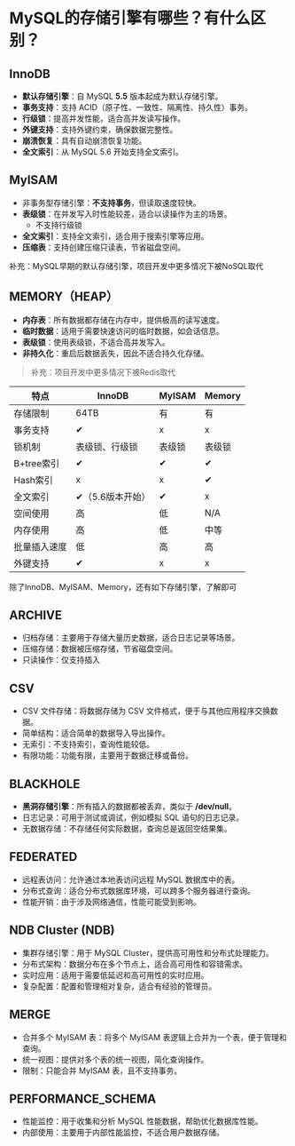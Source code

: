 # MySQL的存储引擎有哪些？有什么区别？

## **InnoDB**

- **默认存储引擎**：自 MySQL **5.5** 版本起成为默认存储引擎。
- **事务支持**：支持 ACID（原子性、一致性、隔离性、持久性）事务。
- **行级锁**：提高并发性能，适合高并发读写操作。
- **外键支持**：支持外键约束，确保数据完整性。
- **崩溃恢复**：具有自动崩溃恢复功能。
- **全文索引**：从 MySQL 5.6 开始支持全文索引。

## **MyISAM**

- 非事务型存储引擎：**不支持事务**，但读取速度较快。
- **表级锁**：在并发写入时性能较差，适合以读操作为主的场景。
    - 不支持行级锁
- **全文索引**：支持全文索引，适合用于搜索引擎等应用。
- **压缩表**：支持创建压缩只读表，节省磁盘空间。

补充：MySQL早期的默认存储引擎，项目开发中更多情况下被NoSQL取代

## **MEMORY（HEAP）**

- **内存表**：所有数据都存储在内存中，提供极高的读写速度。
- **临时数据**：适用于需要快速访问的临时数据，如会话信息。
- **表级锁**：使用表级锁，不适合高并发写入。
- **非持久化**：重启后数据丢失，因此不适合持久化存储。

> 补充：项目开发中更多情况下被Redis取代

| 特点         | InnoDB           | MyISAM | Memory |
| ------------ | ---------------- | ------ | ------ |
| 存储限制     | 64TB             | 有     | 有     |
| 事务支持     | ✔                | x      | x      |
| 锁机制       | 表级锁、行级锁   | 表级锁 | 表级锁 |
| B+tree索引   | ✔                | ✔      | ✔      |
| Hash索引     | x                | x      | ✔      |
| 全文索引     | ✔（5.6版本开始） | ✔      | x      |
| 空间使用     | 高               | 低     | N/A    |
| 内存使用     | 高               | 低     | 中等   |
| 批量插入速度 | 低               | 高     | 高     |
| 外键支持     | ✔                | x      | x      |


除了InnoDB、MyISAM、Memory，还有如下存储引擎，了解即可

## **ARCHIVE**

- 归档存储：主要用于存储大量历史数据，适合日志记录等场景。
- 压缩存储：数据被压缩存储，节省磁盘空间。
- 只读操作：仅支持插入

## **CSV**

- CSV 文件存储：将数据存储为 CSV 文件格式，便于与其他应用程序交换数据。
- 简单结构：适合简单的数据导入导出操作。
- 无索引：不支持索引，查询性能较低。
- 有限功能：功能有限，主要用于数据迁移或备份。

## **BLACKHOLE**

- **黑洞存储引擎**：所有插入的数据都被丢弃，类似于 **/dev/null**。
- 日志记录：可用于测试或调试，例如模拟 SQL 语句的日志记录。
- 无数据存储：不存储任何实际数据，查询总是返回空结果集。

## **FEDERATED**

- 远程表访问：允许通过本地表访问远程 MySQL 数据库中的表。
- 分布式查询：适合分布式数据库环境，可以跨多个服务器进行查询。
- 性能开销：由于涉及网络通信，性能可能受到影响。

## **NDB Cluster (NDB)**

- 集群存储引擎：用于 MySQL Cluster，提供高可用性和分布式处理能力。
- 分布式架构：数据分布在多个节点上，适合高可用性和容错需求。
- 实时应用：适用于需要低延迟和高可用性的实时应用。
- 复杂配置：配置和管理相对复杂，适合有经验的管理员。

## **MERGE**

- 合并多个 MyISAM 表：将多个 MyISAM 表逻辑上合并为一个表，便于管理和查询。
- 统一视图：提供对多个表的统一视图，简化查询操作。
- 限制：只能合并 MyISAM 表，且不支持事务。

## **PERFORMANCE_SCHEMA**

- 性能监控：用于收集和分析 MySQL 性能数据，帮助优化数据库性能。
- 内部使用：主要用于内部性能监控，不适合用户数据存储。

